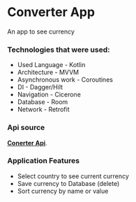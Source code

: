 # Converter App

An app to see currency

### Technologies that were used:
- Used Language - Kotlin
- Architecture - MVVM
- Asynchronous work - Coroutines
- DI - Dagger/Hilt
- Navigation - Cicerone
- Database - Room
- Network - Retrofit

### Api source
**[Conerter Api](https://github.com/exchangeratesapi/exchangeratesapi)**.

### Application Features
- Select country to see current currency
- Save currency to Database (delete)
- Sort currency by name or value
